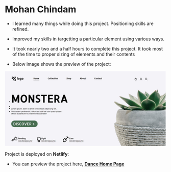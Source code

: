 # Mohan Chindam

- I learned many things while doing this project. Positioning skills are refined.
- Improved my skills in targetting a particular element using various ways.
- It took nearly two and a half hours to complete this project. It took most of the time to proper sizing of elements and their contents

- Below image shows the preview of the project:

![Project-06 Preview](./Project-06.jpg)

Project is deployed on **Netlify**:
- You can preview the project here, [**Dance Home Page**](https://dance-home-page-6.netlify.app/)







